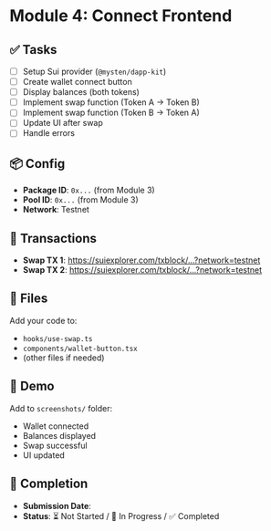 # Module 4: Connect Frontend

## ✅ Tasks

- [ ] Setup Sui provider (`@mysten/dapp-kit`)
- [ ] Create wallet connect button
- [ ] Display balances (both tokens)
- [ ] Implement swap function (Token A → Token B)
- [ ] Implement swap function (Token B → Token A)
- [ ] Update UI after swap
- [ ] Handle errors

## 📦 Config

- **Package ID**: `0x...` (from Module 3)
- **Pool ID**: `0x...` (from Module 3)
- **Network**: Testnet

## 🔗 Transactions

- **Swap TX 1**: https://suiexplorer.com/txblock/...?network=testnet
- **Swap TX 2**: https://suiexplorer.com/txblock/...?network=testnet

## 📂 Files

Add your code to:
- `hooks/use-swap.ts`
- `components/wallet-button.tsx`
- (other files if needed)

## 📸 Demo

Add to `screenshots/` folder:
- Wallet connected
- Balances displayed
- Swap successful
- UI updated

## 📅 Completion

- **Submission Date**: 
- **Status**: ⏳ Not Started / 🚧 In Progress / ✅ Completed

